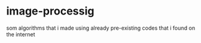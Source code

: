 # image-processig
som algorithms that i made using already pre-existing codes that i found on the internet
